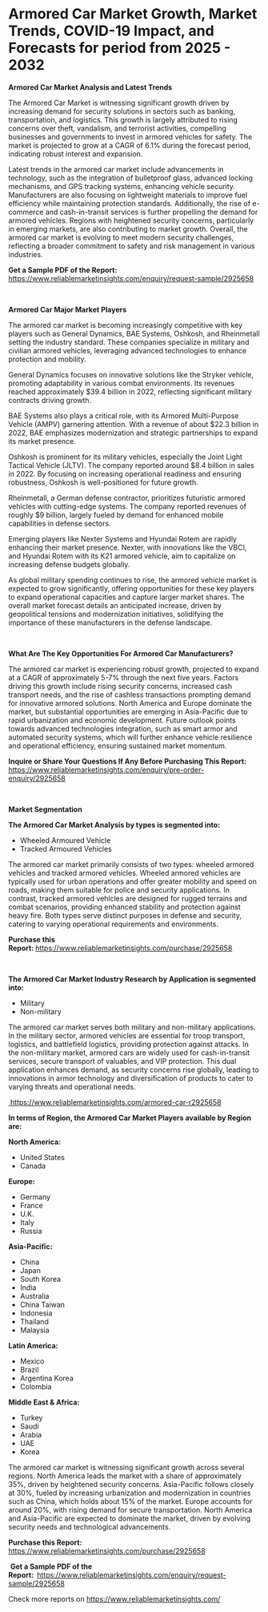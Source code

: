 <p><h1>Armored Car Market Growth, Market Trends, COVID-19 Impact, and Forecasts for period from 2025 - 2032</h1></p><p><strong>Armored Car Market Analysis and Latest Trends</strong></p>
<p><p>The Armored Car Market is witnessing significant growth driven by increasing demand for security solutions in sectors such as banking, transportation, and logistics. This growth is largely attributed to rising concerns over theft, vandalism, and terrorist activities, compelling businesses and governments to invest in armored vehicles for safety. The market is projected to grow at a CAGR of 6.1% during the forecast period, indicating robust interest and expansion.</p><p>Latest trends in the armored car market include advancements in technology, such as the integration of bulletproof glass, advanced locking mechanisms, and GPS tracking systems, enhancing vehicle security. Manufacturers are also focusing on lightweight materials to improve fuel efficiency while maintaining protection standards. Additionally, the rise of e-commerce and cash-in-transit services is further propelling the demand for armored vehicles. Regions with heightened security concerns, particularly in emerging markets, are also contributing to market growth. Overall, the armored car market is evolving to meet modern security challenges, reflecting a broader commitment to safety and risk management in various industries.</p></p>
<p><strong>Get a Sample PDF of the Report:&nbsp;</strong> <a href="https://www.reliablemarketinsights.com/enquiry/request-sample/2925658?utm_campaign=2013&utm_medium=2&utm_source=Github&utm_content=ia&utm_term=12032025&utm_id=armored-car">https://www.reliablemarketinsights.com/enquiry/request-sample/2925658</a></p>
<p>&nbsp;</p>
<p><strong>Armored Car Major Market Players</strong></p>
<p><p>The armored car market is becoming increasingly competitive with key players such as General Dynamics, BAE Systems, Oshkosh, and Rheinmetall setting the industry standard. These companies specialize in military and civilian armored vehicles, leveraging advanced technologies to enhance protection and mobility.</p><p>General Dynamics focuses on innovative solutions like the Stryker vehicle, promoting adaptability in various combat environments. Its revenues reached approximately $39.4 billion in 2022, reflecting significant military contracts driving growth.</p><p>BAE Systems also plays a critical role, with its Armored Multi-Purpose Vehicle (AMPV) garnering attention. With a revenue of about $22.3 billion in 2022, BAE emphasizes modernization and strategic partnerships to expand its market presence.</p><p>Oshkosh is prominent for its military vehicles, especially the Joint Light Tactical Vehicle (JLTV). The company reported around $8.4 billion in sales in 2022. By focusing on increasing operational readiness and ensuring robustness, Oshkosh is well-positioned for future growth.</p><p>Rheinmetall, a German defense contractor, prioritizes futuristic armored vehicles with cutting-edge systems. The company reported revenues of roughly $9 billion, largely fueled by demand for enhanced mobile capabilities in defense sectors.</p><p>Emerging players like Nexter Systems and Hyundai Rotem are rapidly enhancing their market presence. Nexter, with innovations like the VBCI, and Hyundai Rotem with its K21 armored vehicle, aim to capitalize on increasing defense budgets globally.</p><p>As global military spending continues to rise, the armored vehicle market is expected to grow significantly, offering opportunities for these key players to expand operational capacities and capture larger market shares. The overall market forecast details an anticipated increase, driven by geopolitical tensions and modernization initiatives, solidifying the importance of these manufacturers in the defense landscape.</p></p>
<p>&nbsp;</p>
<p><strong>What Are The Key Opportunities For Armored Car Manufacturers?</strong></p>
<p><p>The armored car market is experiencing robust growth, projected to expand at a CAGR of approximately 5-7% through the next five years. Factors driving this growth include rising security concerns, increased cash transport needs, and the rise of cashless transactions prompting demand for innovative armored solutions. North America and Europe dominate the market, but substantial opportunities are emerging in Asia-Pacific due to rapid urbanization and economic development. Future outlook points towards advanced technologies integration, such as smart armor and automated security systems, which will further enhance vehicle resilience and operational efficiency, ensuring sustained market momentum.</p></p>
<p><strong>Inquire or Share Your Questions If Any Before Purchasing This Report:</strong> <a href="https://www.reliablemarketinsights.com/enquiry/pre-order-enquiry/2925658?utm_campaign=2013&utm_medium=2&utm_source=Github&utm_content=ia&utm_term=12032025&utm_id=armored-car">https://www.reliablemarketinsights.com/enquiry/pre-order-enquiry/2925658</a></p>
<p>&nbsp;</p>
<p><strong>Market Segmentation</strong></p>
<p><strong>The Armored Car Market Analysis by types is segmented into:</strong></p>
<p><ul><li>Wheeled Armoured Vehicle</li><li>Tracked Armoured Vehicles</li></ul></p>
<p><p>The armored car market primarily consists of two types: wheeled armored vehicles and tracked armored vehicles. Wheeled armored vehicles are typically used for urban operations and offer greater mobility and speed on roads, making them suitable for police and security applications. In contrast, tracked armored vehicles are designed for rugged terrains and combat scenarios, providing enhanced stability and protection against heavy fire. Both types serve distinct purposes in defense and security, catering to varying operational requirements and environments.</p></p>
<p><strong>Purchase this Report:&nbsp;</strong><a href="https://www.reliablemarketinsights.com/purchase/2925658?utm_campaign=2013&utm_medium=2&utm_source=Github&utm_content=ia&utm_term=12032025&utm_id=armored-car">https://www.reliablemarketinsights.com/purchase/2925658</a></p>
<p>&nbsp;</p>
<p><strong>The Armored Car Market Industry Research by Application is segmented into:</strong></p>
<p><ul><li>Military</li><li>Non-military</li></ul></p>
<p><p>The armored car market serves both military and non-military applications. In the military sector, armored vehicles are essential for troop transport, logistics, and battlefield logistics, providing protection against attacks. In the non-military market, armored cars are widely used for cash-in-transit services, secure transport of valuables, and VIP protection. This dual application enhances demand, as security concerns rise globally, leading to innovations in armor technology and diversification of products to cater to varying threats and operational needs.</p></p>
<p><a href="https://www.reliablemarketinsights.com/armored-car-r2925658?utm_campaign=2013&utm_medium=2&utm_source=Github&utm_content=ia&utm_term=12032025&utm_id=armored-car">&nbsp;https://www.reliablemarketinsights.com/armored-car-r2925658</a></p>
<p><strong>In terms of Region, the Armored Car Market Players available by Region are:</strong></p>
<p>
    <p> <strong> North America: </strong>
        <ul>
            <li>United States</li>
            <li>Canada</li>
        </ul>
        </p> 
    <p> <strong> Europe: </strong>
        <ul>
            <li>Germany</li>
            <li>France</li>
            <li>U.K.</li>
            <li>Italy</li>
            <li>Russia</li>
        </ul>
        </p> 
    <p> <strong> Asia-Pacific: </strong>
        <ul>
            <li>China</li>
            <li>Japan</li>
            <li>South Korea</li>
            <li>India</li>
            <li>Australia</li>
            <li>China Taiwan</li>
            <li>Indonesia</li>
            <li>Thailand</li>
            <li>Malaysia</li>
        </ul>
        </p> 
    <p> <strong> Latin America: </strong>
        <ul>
            <li>Mexico</li>
            <li>Brazil</li>
            <li>Argentina Korea</li>
            <li>Colombia</li>
        </ul>
        </p> 
    <p> <strong> Middle East & Africa: </strong>
        <ul>
            <li>Turkey</li>
            <li>Saudi</li>
            <li>Arabia</li>
            <li>UAE</li>
            <li>Korea</li>
        </ul>
    </p>
    </p>
<p><p>The armored car market is witnessing significant growth across several regions. North America leads the market with a share of approximately 35%, driven by heightened security concerns. Asia-Pacific follows closely at 30%, fueled by increasing urbanization and modernization in countries such as China, which holds about 15% of the market. Europe accounts for around 20%, with rising demand for secure transportation. North America and Asia-Pacific are expected to dominate the market, driven by evolving security needs and technological advancements.</p></p>
<p><strong>Purchase this Report: </strong><a href="https://www.reliablemarketinsights.com/purchase/2925658?utm_campaign=2013&utm_medium=2&utm_source=Github&utm_content=ia&utm_term=12032025&utm_id=armored-car">https://www.reliablemarketinsights.com/purchase/2925658</a></p>
<p>&nbsp;<strong>Get a Sample PDF of the Report:&nbsp;&nbsp;</strong><a href="https://www.reliablemarketinsights.com/enquiry/request-sample/2925658?utm_campaign=2013&utm_medium=2&utm_source=Github&utm_content=ia&utm_term=12032025&utm_id=armored-car">https://www.reliablemarketinsights.com/enquiry/request-sample/2925658</a></p>
<p><strong></strong></p>
<p>Check more reports on <a href="https://www.reliablemarketinsights.com/?utm_campaign=2013&utm_medium=2&utm_source=Github&utm_content=ia&utm_term=12032025&utm_id=armored-car">https://www.reliablemarketinsights.com/</a></p>